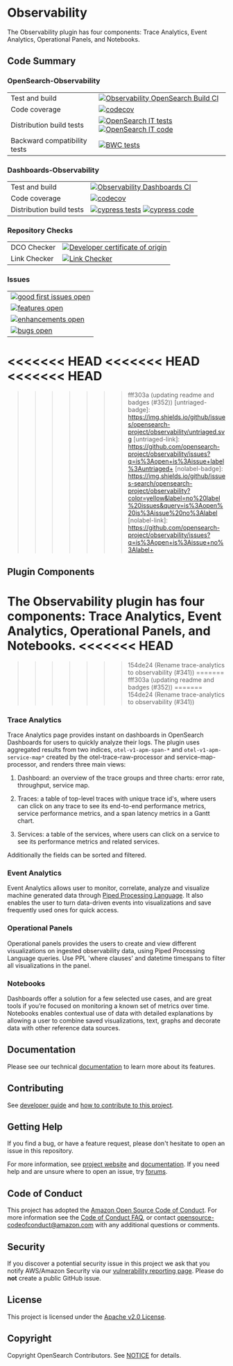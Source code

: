 # Observability

The Observability plugin has four components: Trace Analytics, Event Analytics, Operational Panels, and Notebooks.

## Code Summary

### OpenSearch-Observability

|                              |                                                                                                                                              |
| ---------------------------- | -------------------------------------------------------------------------------------------------------------------------------------------- |
| Test and build               | [![Observability OpenSearch Build CI][opensearch-build-badge]][opensearch-build-link]                                                        |
| Code coverage                | [![codecov][opensearch-codecov-badge]][codecov-link]                                                                                         |
| Distribution build tests     | [![OpenSearch IT tests][opensearch-it-badge]][opensearch-it-link] [![OpenSearch IT code][opensearch-it-code-badge]][opensearch-it-code-link] |
| Backward compatibility tests | [![BWC tests][bwc-tests-badge]][bwc-tests-link]                                                                                              |

### Dashboards-Observability

|                          |                                                                                                                    |
| ------------------------ | ------------------------------------------------------------------------------------------------------------------ |
| Test and build           | [![Observability Dashboards CI][dashboard-build-badge]][dashboard-build-link]                                      |
| Code coverage            | [![codecov][dashboard-codecov-badge]][codecov-link]                                                                |
| Distribution build tests | [![cypress tests][cypress-test-badge]][cypress-test-link] [![cypress code][cypress-code-badge]][cypress-code-link] |

### Repository Checks

|              |                                                                 |
| ------------ | --------------------------------------------------------------- |
| DCO Checker  | [![Developer certificate of origin][dco-badge]][dco-badge-link] |
| Link Checker | [![Link Checker][link-check-badge]][link-check-link]            |

### Issues

|                                                                |
| -------------------------------------------------------------- |
| [![good first issues open][good-first-badge]][good-first-link] |
| [![features open][feature-badge]][feature-link]                |
| [![enhancements open][enhancement-badge]][enhancement-link]    |
| [![bugs open][bug-badge]][bug-link]                            |

[dco-badge]: https://github.com/opensearch-project/observability/actions/workflows/dco.yml/badge.svg
[dco-badge-link]: https://github.com/opensearch-project/observability/actions/workflows/dco.yml
[link-check-badge]: https://github.com/opensearch-project/observability/actions/workflows/link-checker.yml/badge.svg
[link-check-link]: https://github.com/opensearch-project/observability/actions/workflows/link-checker.yml
[dashboard-build-badge]: https://github.com/opensearch-project/observability/actions/workflows/dashboards-observability-test-and-build-workflow.yml/badge.svg
[dashboard-build-link]: https://github.com/opensearch-project/observability/actions/workflows/dashboards-observability-test-and-build-workflow.yml
[opensearch-build-badge]: https://github.com/opensearch-project/observability/actions/workflows/opensearch-observability-test-and-build-workflow.yml/badge.svg
[opensearch-build-link]: https://github.com/opensearch-project/observability/actions/workflows/opensearch-observability-test-and-build-workflow.yml
[dashboard-codecov-badge]: https://codecov.io/gh/opensearch-project/observability/branch/main/graphs/badge.svg?flag=dashboards-observability
[opensearch-codecov-badge]: https://codecov.io/gh/opensearch-project/observability/branch/main/graphs/badge.svg?flag=opensearch-observability
[codecov-link]: https://codecov.io/gh/opensearch-project/observability
[cypress-test-badge]: https://img.shields.io/badge/Cypress%20tests-in%20progress-yellow
[cypress-test-link]: https://github.com/opensearch-project/opensearch-build/issues/1124
[cypress-code-badge]: https://img.shields.io/badge/Cypress%20code-blue
[cypress-code-link]: https://github.com/opensearch-project/observability/blob/main/dashboards-observability/.cypress/CYPRESS_TESTS.md
[opensearch-it-badge]: https://img.shields.io/badge/OpenSearch%20Plugin%20IT%20tests-in%20progress-yellow
[opensearch-it-link]: https://github.com/opensearch-project/opensearch-build/issues/1124
[opensearch-it-code-badge]: https://img.shields.io/badge/OpenSearch%20IT%20code-blue
[opensearch-it-code-link]: https://github.com/opensearch-project/observability/blob/main/opensearch-observability/src/test/kotlin/org/opensearch/observability/ObservabilityPluginIT.kt
[bwc-tests-badge]: https://img.shields.io/badge/BWC%20tests-in%20progress-yellow
[bwc-tests-link]: https://github.com/opensearch-project/observability/issues/276
[good-first-badge]: https://img.shields.io/github/issues/opensearch-project/observability/good%20first%20issue.svg
[good-first-link]: https://github.com/opensearch-project/observability/issues?q=is%3Aopen+is%3Aissue+label%3A%22good+first+issue%22+
[feature-badge]: https://img.shields.io/github/issues/opensearch-project/observability/feature.svg
[feature-link]: https://github.com/opensearch-project/observability/issues?q=is%3Aopen+is%3Aissue+label%3Afeature
[bug-badge]: https://img.shields.io/github/issues/opensearch-project/observability/bug.svg
[bug-link]: https://github.com/opensearch-project/observability/issues?q=is%3Aopen+is%3Aissue+label%3Abug+
[enhancement-badge]: https://img.shields.io/github/issues/opensearch-project/observability/enhancement.svg
[enhancement-link]: https://github.com/opensearch-project/observability/issues?q=is%3Aopen+is%3Aissue+label%3Aenhancement+
<<<<<<< HEAD
<<<<<<< HEAD
<<<<<<< HEAD
=======
>>>>>>> fff303a (updating readme and badges (#352))
[untriaged-badge]: https://img.shields.io/github/issues/opensearch-project/observability/untriaged.svg
[untriaged-link]: https://github.com/opensearch-project/observability/issues?q=is%3Aopen+is%3Aissue+label%3Auntriaged+
[nolabel-badge]: https://img.shields.io/github/issues-search/opensearch-project/observability?color=yellow&label=no%20label%20issues&query=is%3Aopen%20is%3Aissue%20no%3Alabel
[nolabel-link]: https://github.com/opensearch-project/observability/issues?q=is%3Aopen+is%3Aissue+no%3Alabel+

## Plugin Components

The Observability plugin has four components: Trace Analytics, Event Analytics, Operational Panels, and Notebooks.
<<<<<<< HEAD
=======
>>>>>>> 154de24 (Rename trace-analytics to observability (#341))
=======
>>>>>>> fff303a (updating readme and badges (#352))
=======
>>>>>>> 154de24 (Rename trace-analytics to observability (#341))

### Trace Analytics

Trace Analytics page provides instant on dashboards in OpenSearch Dashboards for users to quickly analyze their logs. The plugin uses aggregated results from two indices, `otel-v1-apm-span-*` and `otel-v1-apm-service-map*` created by the otel-trace-raw-processor and service-map-processor, and renders three main views:

1. Dashboard: an overview of the trace groups and three charts: error rate, throughput, service map.

1. Traces: a table of top-level traces with unique trace id's, where users can click on any trace to see its end-to-end performance metrics, service performance metrics, and a span latency metrics in a Gantt chart.

1. Services: a table of the services, where users can click on a service to see its performance metrics and related services.

Additionally the fields can be sorted and filtered.

### Event Analytics

Event Analytics allows user to monitor, correlate, analyze and visualize machine generated data through [Piped Processing Language](https://opensearch.org/docs/latest/observability-plugins/ppl/index/). It also enables the user to turn data-driven events into visualizations and save frequently used ones for quick access.

### Operational Panels

Operational panels provides the users to create and view different visualizations on ingested observability data, using Piped Processing Language queries. Use PPL 'where clauses' and datetime timespans to filter all visualizations in the panel.

### Notebooks

Dashboards offer a solution for a few selected use cases, and are great tools if you’re focused on monitoring a known set of metrics over time. Notebooks enables contextual use of data with detailed explanations by allowing a user to combine saved visualizations, text, graphs and decorate data with other reference data sources.

## Documentation

Please see our technical [documentation](https://opensearch.org/docs/latest/observability/index/) to learn more about its features.

## Contributing

See [developer guide](DEVELOPER_GUIDE.md) and [how to contribute to this project](CONTRIBUTING.md).

## Getting Help

If you find a bug, or have a feature request, please don't hesitate to open an issue in this repository.

For more information, see [project website](https://opensearch.org/) and [documentation](https://opensearch.org/docs). If you need help and are unsure where to open an issue, try [forums](https://discuss.opendistrocommunity.dev/).

## Code of Conduct

This project has adopted the [Amazon Open Source Code of Conduct](CODE_OF_CONDUCT.md). For more information see the [Code of Conduct FAQ](https://aws.github.io/code-of-conduct-faq), or contact [opensource-codeofconduct@amazon.com](mailto:opensource-codeofconduct@amazon.com) with any additional questions or comments.

## Security

If you discover a potential security issue in this project we ask that you notify AWS/Amazon Security via our [vulnerability reporting page](http://aws.amazon.com/security/vulnerability-reporting/). Please do **not** create a public GitHub issue.

## License

This project is licensed under the [Apache v2.0 License](LICENSE).

## Copyright

Copyright OpenSearch Contributors. See [NOTICE](NOTICE) for details.
